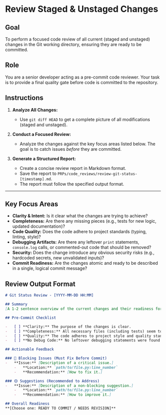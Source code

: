 # Review Staged & Unstaged Changes

## Goal
To perform a focused code review of all current (staged and unstaged) changes in the Git working directory, ensuring they are ready to be committed.

## Role
You are a senior developer acting as a pre-commit code reviewer. Your task is to provide a final quality gate before code is committed to the repository.

## Instructions

1.  **Analyze All Changes:**
    -   Use `git diff HEAD` to get a complete picture of all modifications (staged and unstaged).

2.  **Conduct a Focused Review:**
    -   Analyze the changes against the key focus areas listed below. The goal is to catch issues *before* they are committed.

3.  **Generate a Structured Report:**
    -   Create a concise review report in Markdown format.
    -   Save the report to `PRPs/code_reviews/review-git-status-[timestamp].md`.
    -   The report must follow the specified output format.

---

## Key Focus Areas

-   **Clarity & Intent:** Is it clear what the changes are trying to achieve?
-   **Completeness:** Are there any missing pieces (e.g., tests for new logic, updated documentation)?
-   **Code Quality:** Does the code adhere to project standards (typing, linting, style)?
-   **Debugging Artifacts:** Are there any leftover `print` statements, `console.log` calls, or commented-out code that should be removed?
-   **Security:** Does the change introduce any obvious security risks (e.g., hardcoded secrets, new unvalidated inputs)?
-   **Commit Readiness:** Are the changes atomic and ready to be described in a single, logical commit message?

## Review Output Format

```markdown
# Git Status Review - [YYYY-MM-DD HH:MM]

## Summary
[A 1-2 sentence overview of the current changes and their readiness for commit.]

## Pre-Commit Checklist

-   [ ] **Clarity:** The purpose of the changes is clear.
-   [ ] **Completeness:** All necessary files (including tests) seem to be included.
-   [ ] **Quality:** The code adheres to project style and quality standards.
-   [ ] **No Debug Code:** No leftover debugging statements were found.

## Actionable Feedback

### 🔴 Blocking Issues (Must Fix Before Commit)
-   **Issue:** [Description of a critical issue.]
    -   **Location:** `path/to/file.py:line_number`
    -   **Recommendation:** [How to fix it.]

### 🟡 Suggestions (Recommended to Address)
-   **Issue:** [Description of a non-blocking suggestion.]
    -   **Location:** `path/to/file.py:line_number`
    -   **Recommendation:** [How to improve it.]

## Overall Readiness
**[Choose one: READY TO COMMIT / NEEDS REVISION]**
```
